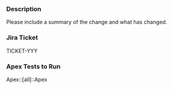 ### Description

Please include a summary of the change and what has changed.

### Jira Ticket

TICKET-YYY

### Apex Tests to Run

Apex::[all]::Apex